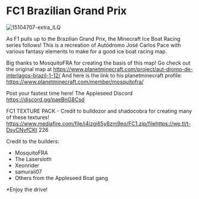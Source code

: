 
# FC1 Brazilian Grand Prix

![15104707-extra_lLQ](https://user-images.githubusercontent.com/43221920/147309064-7a8766f6-f891-46b8-bdae-e65855b72ec7.jpg)



As F1 pulls up to the Brazilian Grand Prix, the Minecraft Ice Boat Racing series follows! This is a recreation of Autódromo José Carlos Pace with various fantasy elements to make for a good ice boat racing map.

Big thanks to MosquitoFRA for creating the basis of this map!
Go check out the original map at https://www.planetminecraft.com/project/aut-dromo-de-interlagos-brazil-1-12/
And here is the link to his planetminecraft profile: https://www.planetminecraft.com/member/mosquitofra/

Post your fastest time here! The Appleseed Discord
https://discord.gg/paeBnG8Csd

FC1 TEXTURE PACK - Credit to bulldozor and shadocobra for creating many of these textures!
https://www.mediafire.com/file/i4izgi65y8zm9eo/FC1.zip/filehttps://we.tl/t-DsyCNvfCKt
226

Credit to the builders:
- MosquitoFRA
- The Lasersloth
- Xeonrider
- samuraii07
- Others from the Appleseed Boat gang


*Enjoy the drive!
